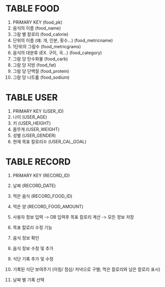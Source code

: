 
# TABLE FOOD

1. PRIMARY KEY (food_pk)
2. 음식의 이름 (food_name)
3. 그람 별 칼로리 (food_calorie)
4. 단위의 이름 (예: 개, 인분, 횟수...) (food_metricname)
5. 1단위의 그람수 (food_metricgrams)
6. 음식의 대분류 (EX. 구이, 국...) (food_category)
7. 그람 당 탄수화물 (food_carb)
8. 그람 당 지방 (food_fat)
9. 그람 당 단백질 (food_protein)
10. 그람 당 나트륨 (food_sodium)



# TABLE USER
1. PRIMARY KEY (USER_ID)
2. 나이 (USER_AGE)
3. 키 (USER_HEIGHT)
4. 몸무게 (USER_WEIGHT)
5. 성별 (USER_GENDER)
6. 현재 목표 칼로리수 (USER_CAL_GOAL)




# TABLE RECORD
1. PRIMARY KEY (RECORD_ID)
2. 날짜 (RECORD_DATE)
3. 먹은 음식 (RECORD_FOOD_ID)
4. 먹은 양 (RECORD_FOOD_AMOUNT)



1. 사용자 정보 입력 -> DB 입력후 목표 칼로리 계산 -> 모든 정보 저장
2. 목표 칼로리 수정 기능
3. 음식 정보 확인
4. 음식 정보 수정 및 추가
5. 식단 기록 추가 및 수정
6. 기록된 식단 보여주기 (아침/ 점심/ 저녁으로 구별; 먹은 칼로리와 남은 칼로리 표시)
7. 날짜 별 기록 선택
